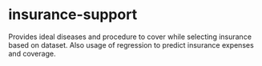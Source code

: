 # insurance-support
Provides ideal diseases and procedure to cover while selecting insurance based on dataset. Also usage of regression to predict insurance expenses and coverage.
